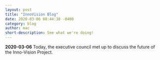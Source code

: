 ```yaml
---
layout: post
title: "InnoVision Blog"
date: 2020-03-06 08:44:38 -0400
category: blog
author: mac
short-description: See what we're doing!
---
```


**2020-03-06**
Today, the executive council met up to discuss the future of the Inno-Vision Project.